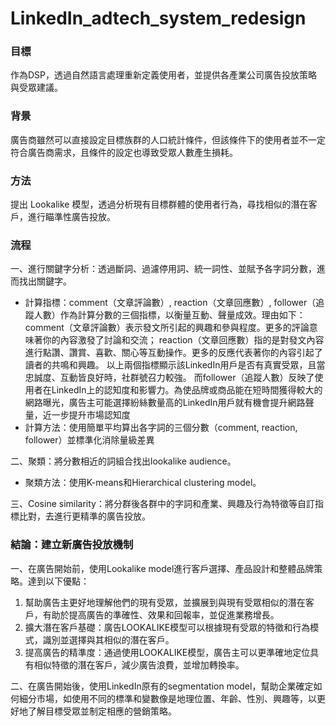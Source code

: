 # LinkedIn_adtech_system_redesign
### 目標
作為DSP，透過自然語言處理重新定義使用者，並提供各產業公司廣告投放策略與受眾建議。
### 背景
廣告商雖然可以直接設定目標族群的人口統計條件，但該條件下的使用者並不一定符合廣告商需求，且條件的設定也導致受眾人數產生損耗。
### 方法
提出 Lookalike 模型，透過分析現有目標群體的使用者行為，尋找相似的潛在客戶，進行瞄準性廣告投放。
### 流程
一、進行關鍵字分析：透過斷詞、過濾停用詞、統一詞性、並賦予各字詞分數，進而找出關鍵字。
* 計算指標：comment（文章評論數）, reaction（文章回應數）, follower（追蹤人數）作為計算分數的三個指標，以衡量互動、聲量成效。理由如下：
  comment（文章評論數）表示發文所引起的興趣和參與程度。更多的評論意味著你的內容激發了討論和交流；
  reaction（文章回應數）指的是對發文內容進行點讚、讚賞、喜歡、關心等互動操作。更多的反應代表著你的內容引起了讀者的共鳴和興趣。
  以上兩個指標顯示該LinkedIn用戶是否有真實受眾，且當忠誠度、互動皆良好時，社群號召力較強。
  而follower（追蹤人數）反映了使用者在LinkedIn上的認知度和影響力。為使品牌或商品能在短時間獲得較大的網路曝光，廣告主可能選擇紛絲數量高的LinkedIn用戶就有機會提升網路聲量，近一步提升市場認知度
* 計算方法：使用簡單平均算出各字詞的三個分數（comment, reaction, follower）並標準化消除量級差異

二、聚類：將分數相近的詞組合找出lookalike audience。
* 聚類方法：使用K-means和Hierarchical clustering model。

三、Cosine similarity：將分群後各群中的字詞和產業、興趣及行為特徵等自訂指標比對，去進行更精準的廣告投放。

### 結論：建立新廣告投放機制
一、在廣告開始前，使用Lookalike model進行客戶選擇、產品設計和整體品牌策略。達到以下優點：
1. 幫助廣告主更好地理解他們的現有受眾，並擴展到與現有受眾相似的潛在客戶，有助於提高廣告的準確性、效果和回報率，並促進業務增長。
2. 擴大潛在客戶基礎：廣告LOOKALIKE模型可以根據現有受眾的特徵和行為模式，識別並選擇與其相似的潛在客戶。
3. 提高廣告的精準度：通過使用LOOKALIKE模型，廣告主可以更準確地定位具有相似特徵的潛在客戶，減少廣告浪費，並增加轉換率。

二、在廣告開始後，使用LinkedIn原有的segmentation model，幫助企業確定如何細分市場，如使用不同的標準和變數像是地理位置、年齡、性別、興趣等，以更好地了解目標受眾並制定相應的營銷策略。
